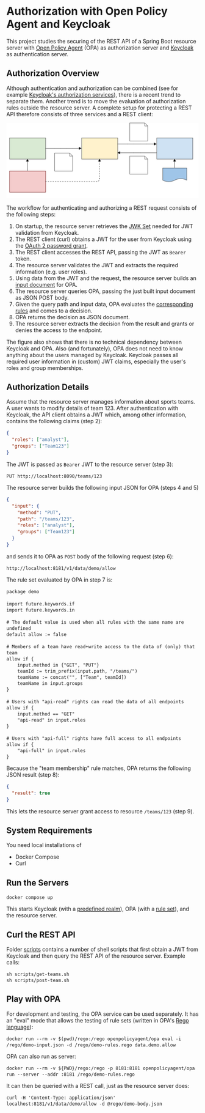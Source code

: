 # Authorization with Open Policy Agent and Keycloak
This project studies the securing of the REST API of a Spring Boot resource server
with [Open Policy Agent](https://www.openpolicyagent.org) (OPA) as authorization server
and [Keycloak](https://www.keycloak.org) as authentication server.

## Authorization Overview
Although authentication and authorization can be combined (see for example [Keycloak's authorization services](https://www.keycloak.org/docs/latest/authorization_services/)),
there is a recent trend to separate them. Another trend is to move the evaluation of authorization rules outside the resource server.
A complete setup for protecting a REST API therefore consists of three services and a REST client:

![Architecture](architecture.svg)

The workflow for authenticating and authorizing a REST request consists of the following steps: 
1. On startup, the resource server retrieves the [JWK Set](https://datatracker.ietf.org/doc/html/rfc7517) needed for JWT validation from Keycloak.
2. The REST client (curl) obtains a JWT for the user from Keycloak using the [OAuth 2 password grant](https://oauth.net/2/grant-types/password/).
3. The REST client accesses the REST API, passing the JWT as `Bearer` token.
4. The resource server validates the JWT and extracts the required information (e.g. user roles).
5. Using data from the JWT and the request, the resource server builds an [input document](./rego/demo-body.json) for OPA.
6. The resource server queries OPA, passing the just built input document as JSON POST body.
7. Given the query path and input data, OPA evaluates the [corresponding rules](./rego/demo-rules.rego) and comes to a decision.
8. OPA returns the decision as JSON document.
9. The resource server extracts the decision from the result and grants or denies the access to the endpoint.

The figure also shows that there is no technical dependency between Keycloak and OPA.
Also (and fortunately), OPA does not need to know anything about the users managed by Keycloak.
Keycloak passes all required user information in (custom) JWT claims, especially the user's roles and group memberships.

## Authorization Details
Assume that the resource server manages information about sports teams.
A user wants to modify details of team 123.
After authentication with Keycloak, the API client obtains a JWT which, among other information,
contains the following claims (step 2):  
```json
{
  "roles": ["analyst"],
  "groups": ["Team123"]
}
```
The JWT is passed as `Bearer` JWT to the resource server (step 3): 
```
PUT http://localhost:8090/teams/123
```
The resource server builds the following input JSON for OPA (steps 4 and 5)
```json
{
  "input": {
    "method": "PUT",
    "path": "/teams/123",
    "roles": ["analyst"],
    "groups": ["Team123"]
  }
}
```
and sends it to OPA as `POST` body of the following request (step 6):
```
http://localhost:8181/v1/data/demo/allow
```

The rule set evaluated by OPA in step 7 is:
```rego
package demo

import future.keywords.if
import future.keywords.in

# The default value is used when all rules with the same name are undefined
default allow := false

# Members of a team have read+write access to the data of (only) that team
allow if {
    input.method in {"GET", "PUT"}
    teamId := trim_prefix(input.path, "/teams/")
    teamName := concat("", ["Team", teamId])
    teamName in input.groups
}

# Users with "api-read" rights can read the data of all endpoints
allow if {
    input.method == "GET"
    "api-read" in input.roles
}

# Users with "api-full" rights have full access to all endpoints
allow if {
    "api-full" in input.roles
}
```
Because the "team membership" rule matches, OPA returns the following JSON result (step 8):
```json
{
  "result": true
}
```
This lets the resource server grant access to resource `/teams/123` (step 9).

## System Requirements
You need local installations of
* Docker Compose
* Curl

## Run the Servers
```shell
docker compose up
```
This starts Keycloak (with a [predefined realm](./keycloak/demo-realm.json)),
OPA (with a [rule set](./rego/demo-rules.rego)), and the resource server.

## Curl the REST API
Folder [scripts](./scripts) contains a number of shell scripts that first obtain a JWT from Keycloak
and then query the REST API of the resource server. Example calls:

```shell
sh scripts/get-teams.sh
sh scripts/post-team.sh
```

## Play with OPA
For development and testing, the OPA service can be used separately.
It has an "eval" mode that allows the testing of rule sets (written in OPA's [Rego language](https://www.openpolicyagent.org/docs/latest/#rego)):

```shell
docker run --rm -v $(pwd)/rego:/rego openpolicyagent/opa eval -i /rego/demo-input.json -d /rego/demo-rules.rego data.demo.allow
```
OPA can also run as server:
```shell
docker run --rm -v ${PWD}/rego:/rego -p 8181:8181 openpolicyagent/opa run --server --addr :8181 /rego/demo-rules.rego
```
It can then be queried with a REST call, just as the resource server does: 
```shell
curl -H 'Content-Type: application/json' localhost:8181/v1/data/demo/allow -d @rego/demo-body.json
```
